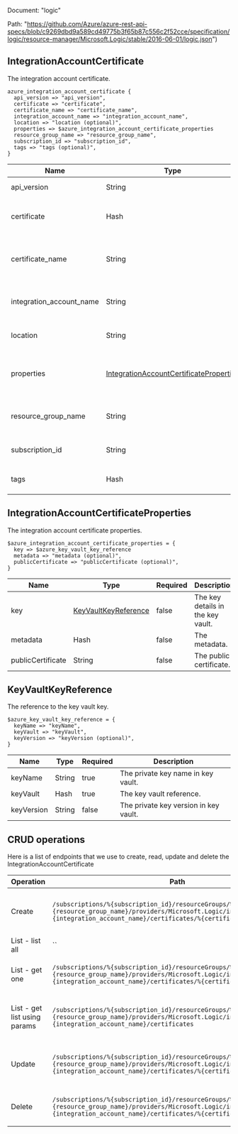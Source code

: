 Document: "logic"


Path: "https://github.com/Azure/azure-rest-api-specs/blob/c9269dbd9a589cd49775b3f65b87c556c2f52cce/specification/logic/resource-manager/Microsoft.Logic/stable/2016-06-01/logic.json")

## IntegrationAccountCertificate

The integration account certificate.

```puppet
azure_integration_account_certificate {
  api_version => "api_version",
  certificate => "certificate",
  certificate_name => "certificate_name",
  integration_account_name => "integration_account_name",
  location => "location (optional)",
  properties => $azure_integration_account_certificate_properties
  resource_group_name => "resource_group_name",
  subscription_id => "subscription_id",
  tags => "tags (optional)",
}
```

| Name        | Type           | Required       | Description       |
| ------------- | ------------- | ------------- | ------------- |
|api_version | String | true | The API version. |
|certificate | Hash | true | The integration account certificate. |
|certificate_name | String | true | The integration account certificate name. |
|integration_account_name | String | true | The integration account name. |
|location | String | false | The resource location. |
|properties | [IntegrationAccountCertificateProperties](#integrationaccountcertificateproperties) | true | The integration account certificate properties. |
|resource_group_name | String | true | The resource group name. |
|subscription_id | String | true | The subscription id. |
|tags | Hash | false | The resource tags. |
        
## IntegrationAccountCertificateProperties

The integration account certificate properties.

```puppet
$azure_integration_account_certificate_properties = {
  key => $azure_key_vault_key_reference
  metadata => "metadata (optional)",
  publicCertificate => "publicCertificate (optional)",
}
```

| Name        | Type           | Required       | Description       |
| ------------- | ------------- | ------------- | ------------- |
|key | [KeyVaultKeyReference](#keyvaultkeyreference) | false | The key details in the key vault. |
|metadata | Hash | false | The metadata. |
|publicCertificate | String | false | The public certificate. |
        
## KeyVaultKeyReference

The reference to the key vault key.

```puppet
$azure_key_vault_key_reference = {
  keyName => "keyName",
  keyVault => "keyVault",
  keyVersion => "keyVersion (optional)",
}
```

| Name        | Type           | Required       | Description       |
| ------------- | ------------- | ------------- | ------------- |
|keyName | String | true | The private key name in key vault. |
|keyVault | Hash | true | The key vault reference. |
|keyVersion | String | false | The private key version in key vault. |



## CRUD operations

Here is a list of endpoints that we use to create, read, update and delete the IntegrationAccountCertificate

| Operation | Path | Verb | Description | OperationID |
| ------------- | ------------- | ------------- | ------------- | ------------- |
|Create|`/subscriptions/%{subscription_id}/resourceGroups/%{resource_group_name}/providers/Microsoft.Logic/integrationAccounts/%{integration_account_name}/certificates/%{certificate_name}`|Put|Creates or updates an integration account certificate.|Certificates_CreateOrUpdate|
|List - list all|``||||
|List - get one|`/subscriptions/%{subscription_id}/resourceGroups/%{resource_group_name}/providers/Microsoft.Logic/integrationAccounts/%{integration_account_name}/certificates/%{certificate_name}`|Get|Gets an integration account certificate.|Certificates_Get|
|List - get list using params|`/subscriptions/%{subscription_id}/resourceGroups/%{resource_group_name}/providers/Microsoft.Logic/integrationAccounts/%{integration_account_name}/certificates`|Get|Gets a list of integration account certificates.|Certificates_ListByIntegrationAccounts|
|Update|`/subscriptions/%{subscription_id}/resourceGroups/%{resource_group_name}/providers/Microsoft.Logic/integrationAccounts/%{integration_account_name}/certificates/%{certificate_name}`|Put|Creates or updates an integration account certificate.|Certificates_CreateOrUpdate|
|Delete|`/subscriptions/%{subscription_id}/resourceGroups/%{resource_group_name}/providers/Microsoft.Logic/integrationAccounts/%{integration_account_name}/certificates/%{certificate_name}`|Delete|Deletes an integration account certificate.|Certificates_Delete|
